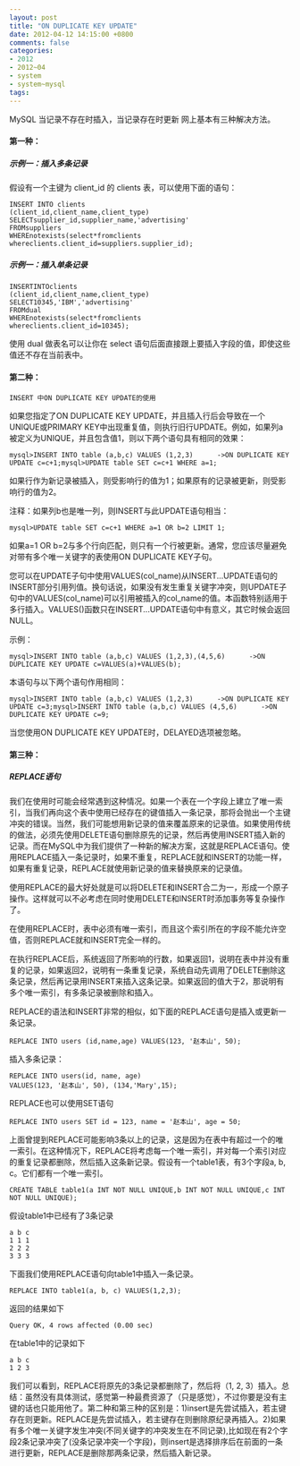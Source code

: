 ```yaml
---
layout: post
title: "ON DUPLICATE KEY UPDATE"
date: 2012-04-12 14:15:00 +0800
comments: false
categories:
- 2012
- 2012~04
- system
- system~mysql
tags:
---
```

MySQL 当记录不存在时插入，当记录存在时更新
网上基本有三种解决方法。

#### 第一种：

##### 示例一：插入多条记录

假设有一个主键为 client_id 的 clients 表，可以使用下面的语句：
```
INSERT INTO clients
(client_id,client_name,client_type)
SELECTsupplier_id,supplier_name,'advertising'
FROMsuppliers
WHEREnotexists(select*fromclients
whereclients.client_id=suppliers.supplier_id);
```
##### 示例一：插入单条记录
```
INSERTINTOclients
(client_id,client_name,client_type)
SELECT10345,'IBM','advertising'
FROMdual
WHEREnotexists(select*fromclients
whereclients.client_id=10345);
```
使用 dual 做表名可以让你在 select 语句后面直接跟上要插入字段的值，即使这些值还不存在当前表中。

#### 第二种：
```
INSERT 中ON DUPLICATE KEY UPDATE的使用
```
如果您指定了ON DUPLICATE KEY UPDATE，并且插入行后会导致在一个UNIQUE或PRIMARY KEY中出现重复值，则执行旧行UPDATE。例如，如果列a被定义为UNIQUE，并且包含值1，则以下两个语句具有相同的效果：
```
mysql>INSERT INTO table (a,b,c) VALUES (1,2,3)      ->ON DUPLICATE KEY UPDATE c=c+1;mysql>UPDATE table SET c=c+1 WHERE a=1;
```
如果行作为新记录被插入，则受影响行的值为1；如果原有的记录被更新，则受影响行的值为2。

注释：如果列b也是唯一列，则INSERT与此UPDATE语句相当：
```
mysql>UPDATE table SET c=c+1 WHERE a=1 OR b=2 LIMIT 1;
```
如果a=1 OR b=2与多个行向匹配，则只有一个行被更新。通常，您应该尽量避免对带有多个唯一关键字的表使用ON DUPLICATE KEY子句。

您可以在UPDATE子句中使用VALUES(col_name)从INSERT...UPDATE语句的INSERT部分引用列值。换句话说，如果没有发生重复关键字冲突，则UPDATE子句中的VALUES(col_name)可以引用被插入的col_name的值。本函数特别适用于多行插入。VALUES()函数只在INSERT...UPDATE语句中有意义，其它时候会返回NULL。

示例：
```
mysql>INSERT INTO table (a,b,c) VALUES (1,2,3),(4,5,6)      ->ON DUPLICATE KEY UPDATE c=VALUES(a)+VALUES(b);
```

本语句与以下两个语句作用相同：
```
mysql>INSERT INTO table (a,b,c) VALUES (1,2,3)      ->ON DUPLICATE KEY UPDATE c=3;mysql>INSERT INTO table (a,b,c) VALUES (4,5,6)      ->ON DUPLICATE KEY UPDATE c=9;
```
当您使用ON DUPLICATE KEY UPDATE时，DELAYED选项被忽略。

#### 第三种：

##### REPLACE语句

我们在使用时可能会经常遇到这种情况。如果一个表在一个字段上建立了唯一索引，当我们再向这个表中使用已经存在的键值插入一条记录，那将会抛出一个主键冲突的错误。当然，我们可能想用新记录的值来覆盖原来的记录值。如果使用传统的做法，必须先使用DELETE语句删除原先的记录，然后再使用INSERT插入新的记录。而在MySQL中为我们提供了一种新的解决方案，这就是REPLACE语句。使用REPLACE插入一条记录时，如果不重复，REPLACE就和INSERT的功能一样，如果有重复记录，REPLACE就使用新记录的值来替换原来的记录值。

使用REPLACE的最大好处就是可以将DELETE和INSERT合二为一，形成一个原子操作。这样就可以不必考虑在同时使用DELETE和INSERT时添加事务等复杂操作了。

在使用REPLACE时，表中必须有唯一索引，而且这个索引所在的字段不能允许空值，否则REPLACE就和INSERT完全一样的。

在执行REPLACE后，系统返回了所影响的行数，如果返回1，说明在表中并没有重复的记录，如果返回2，说明有一条重复记录，系统自动先调用了DELETE删除这条记录，然后再记录用INSERT来插入这条记录。如果返回的值大于2，那说明有多个唯一索引，有多条记录被删除和插入。

REPLACE的语法和INSERT非常的相似，如下面的REPLACE语句是插入或更新一条记录。
```
REPLACE INTO users (id,name,age) VALUES(123, '赵本山', 50);
```
插入多条记录：
```
REPLACE INTO users(id, name, age)
VALUES(123, '赵本山', 50), (134,'Mary',15);
```
REPLACE也可以使用SET语句
```
REPLACE INTO users SET id = 123, name = '赵本山', age = 50;
```
上面曾提到REPLACE可能影响3条以上的记录，这是因为在表中有超过一个的唯一索引。在这种情况下，REPLACE将考虑每一个唯一索引，并对每一个索引对应的重复记录都删除，然后插入这条新记录。假设有一个table1表，有3个字段a, b, c。它们都有一个唯一索引。
```
CREATE TABLE table1(a INT NOT NULL UNIQUE,b INT NOT NULL UNIQUE,c INT NOT NULL UNIQUE);
```
假设table1中已经有了3条记录
```
a b c
1 1 1
2 2 2
3 3 3
```
下面我们使用REPLACE语句向table1中插入一条记录。
```
REPLACE INTO table1(a, b, c) VALUES(1,2,3);
```
返回的结果如下
```
Query OK, 4 rows affected (0.00 sec)
```
在table1中的记录如下
```
a b c
1 2 3
```
我们可以看到，REPLACE将原先的3条记录都删除了，然后将（1, 2, 3）插入。总结：虽然没有具体测试，感觉第一种最费资源了（只是感觉），不过你要是没有主键的话也只能用他了。第二种和第三种的区别是：1)insert是先尝试插入，若主键存在则更新。REPLACE是先尝试插入，若主键存在则删除原纪录再插入。2)如果有多个唯一关键字发生冲突(不同关键字的冲突发生在不同记录),比如现在有2个字段2条记录冲突了(没条记录冲突一个字段)，则insert是选择排序后在前面的一条进行更新，REPLACE是删除那两条记录，然后插入新记录。 

